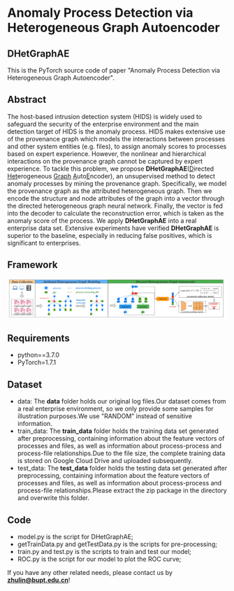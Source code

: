 Anomaly Process Detection via Heterogeneous Graph Autoencoder
============

## DHetGraphAE

This is the PyTorch source code of paper "Anomaly Process Detection via Heterogeneous Graph Autoencoder".

## Abstract
The host-based intrusion detection system (HIDS) is widely used to safeguard the security of the enterprise environment and the main detection target of HIDS is the anomaly process. HIDS makes extensive use of the provenance graph which models the interactions between processes and other system entities (e.g. files), to assign anomaly scores to processes based on expert experience. However, the nonlinear and hierarchical interactions on the provenance graph cannot be captured by expert experience. To tackle this problem, we propose **DHetGraphAE**(<u>D</u>irected <u>Het</u>erogeneous <u>Graph</u> <u>A</u>uto<u>E</u>ncoder), an unsupervised method to detect anomaly processes by mining the provenance graph. Specifically, we model the provenance graph as the attributed heterogeneous graph. Then we encode the structure and node attributes of the graph into a vector through the directed heterogeneous graph neural network. Finally, the vector is fed into the decoder to calculate the reconstruction error, which is taken as the anomaly score of the process. We apply **DHetGraphAE** into a real enterprise data set. Extensive experiments have verified **DHetGraphAE** is superior to the baseline, especially in reducing false positives, which is significant to enterprises. 

## Framework
![DHGraphAE](framework.png "the framework of DHGraphAE")

## Requirements
- python==3.7.0
- PyTorch=1.7.1

## Dataset
- data: The **data** folder holds our original log files.Our dataset comes from a real enterprise environment, so we only provide some samples for illustration purposes.We use "RANDOM" instead of sensitive information.
- train_data: The **train_data** folder holds the training data set generated after preprocessing, containing information about the feature vectors of processes and files, as well as information about process-process and process-file relationships.Due to the file size, the complete training data is stored on Google Cloud Drive and uploaded subsequently.
- test_data: The **test_data** folder holds the testing data set generated after preprocessing, containing information about the feature vectors of processes and files, as well as information about process-process and process-file relationships.Please extract the zip package in the directory and overwrite this folder.

## Code
- model.py is the script for DHetGraphAE;
- getTrainData.py and getTestData.py is the scripts for pre-processing;
- train.py and test.py is the scripts to train and test our model;
- ROC.py is the script for our model to plot the ROC curve;


If you have any other related needs, please contact us by **zhulin@bupt.edu.cn**!

